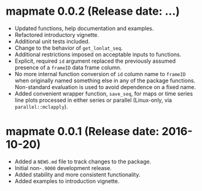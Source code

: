# mapmate 0.0.2 (Release date: ...)

* Updated functions, help documentation and examples.
* Refactored introductory vignette.
* Additional unit tests included.
* Change to the behavior of `get_lonlat_seq`.
* Additional restrictions imposed on acceptable inputs to functions.
* Explicit, required `id` argument replaced the previously assumed presence of a `frameID` data frame column.
* No more internal function conversion of `id` column name to `frameID` when originally named something else in any of the package functions. Non-standard evaluation is used to avoid dependence on a fixed name.
* Added convenient wrapper function, `save_seq`, for maps or time series line plots processed in either series or parallel (Linux-only, via `parallel::mclapply`).

# mapmate 0.0.1 (Release date: 2016-10-20)

* Added a `NEWS.md` file to track changes to the package.
* Initial non-`.9000` development release.
* Added stability and more consistent functionality.
* Added examples to introduction vignette.

